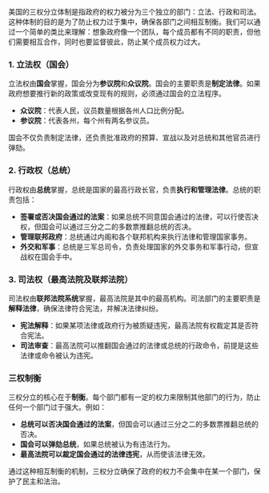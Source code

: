 美国的三权分立体制是指政府的权力被分为三个独立的部门：立法、行政和司法。这种体制的目的是为了防止权力过于集中，确保各部门之间相互制衡。我们可以通过一个简单的类比来理解：想象政府像一个团队，每个成员都有不同的职责，但他们需要相互合作，同时也要监督彼此，防止某个成员权力过大。

### 1. 立法权（国会）

立法权由**国会**掌握，国会分为**参议院**和**众议院**。国会的主要职责是**制定法律**。如果政府想要推行新的政策或改变现有的规则，必须通过国会的立法程序。

- **众议院**：代表人民，议员数量根据各州人口比例分配。
- **参议院**：代表各州，每个州有两名参议员。

国会不仅负责制定法律，还负责批准政府的预算、宣战以及对总统和其他官员进行弹劾。

### 2. 行政权（总统）

行政权由**总统**掌握，总统是国家的最高行政长官，负责**执行和管理法律**。总统的职责包括：

- **签署或否决国会通过的法案**：如果总统不同意国会通过的法律，可以行使否决权，但国会可以通过三分之二的多数票推翻总统的否决。
- **管理联邦政府**：总统通过内阁和各个联邦机构来执行法律和管理国家事务。
- **外交和军事**：总统是三军总司令，负责处理国家的外交事务和军事行动，但宣战权在国会手中。

### 3. 司法权（最高法院及联邦法院）

司法权由**联邦法院系统**掌握，最高法院是其中的最高机构。司法部门的主要职责是**解释法律**，确保法律符合宪法，并解决法律纠纷。

- **宪法解释**：如果某项法律或政府行为被质疑违宪，最高法院有权裁定其是否符合宪法。
- **司法审查**：最高法院可以推翻国会通过的法律或总统的行政命令，前提是这些法律或命令被认为违宪。

### 三权制衡

三权分立的核心在于**制衡**。每个部门都有一定的权力来限制其他部门的行为，防止任何一个部门过于强大。例如：

- **总统可以否决国会通过的法案**，但国会可以通过三分之二的多数票推翻总统的否决。
- **国会可以弹劾总统**，如果总统被认为有违法行为。
- **最高法院可以裁定国会通过的法律违宪**，从而使该法律无效。

通过这种相互制衡的机制，三权分立确保了政府的权力不会集中在某一个部门，保护了民主和法治。
